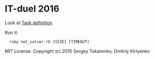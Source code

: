IT-duel 2016
================
Look at [Task definition](http://tetro.andy128k.net/)

Run it:
```console
  ruby net_solver.rb {SIZE} [TIMEOUT]
```

MIT License. Copyright (c) 2015 Sergey Tokarenko, Dmitriy Kiriyenko
